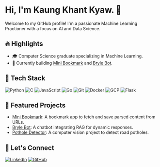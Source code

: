 # Hi, I'm Kaung Khant Kyaw. 👋

Welcome to my GitHub profile! I'm a passionate Machine Learning Practioner with a focus on AI and Data Science.

## 🔥 Highlights
- 🎓 Computer Science graduate specializing in Machine Learning.
- 🌱 Currently building [Mini Bookmark](https://github.com/Lawliet-3/mini-bookmark) and [Bryle Bot](https://github.com/Lawliet-3/bryle).

## 🔧 Tech Stack
![Python](https://img.shields.io/badge/-Python-3776AB?style=flat-square&logo=python&logoColor=white)
![C](https://img.shields.io/badge/-C-A8B9CC?style=flat-square&logo=c&logoColor=white)
![JavaScript](https://img.shields.io/badge/-JavaScript-F7DF1E?style=flat-square&logo=javascript&logoColor=black)
![Go](https://img.shields.io/badge/-Go-00ADD8?style=flat-square&logo=go&logoColor=white)
![Git](https://img.shields.io/badge/-Git-F05032?style=flat-square&logo=git&logoColor=white)
![Docker](https://img.shields.io/badge/-Docker-2496ED?style=flat-square&logo=docker&logoColor=white)
![GCP](https://img.shields.io/badge/-Google%20Cloud-4285F4?style=flat-square&logo=google-cloud&logoColor=white)
![Flask](https://img.shields.io/badge/-Flask-000000?style=flat-square&logo=flask&logoColor=white)

## 🚀 Featured Projects
- [Mini Bookmark](https://github.com/Lawliet-3/mini-bookmark): A bookmark app to fetch and save parsed content from URLs.
- [Bryle Bot](https://github.com/Lawliet-3/bryle): A chatbot integrating RAG for dynamic responses.
- [Pothole Detector](https://github.com/Lawliet-3/pothole-detector): A computer vision project to detect road potholes.

## 💬 Let's Connect
[![LinkedIn](https://img.shields.io/badge/LinkedIn-Profile-blue)](https://linkedin.com/in/kaung-khant-kyaw/)
[![GitHub](https://img.shields.io/badge/GitHub-Follow-black)](https://github.com/Lawliet-3)

